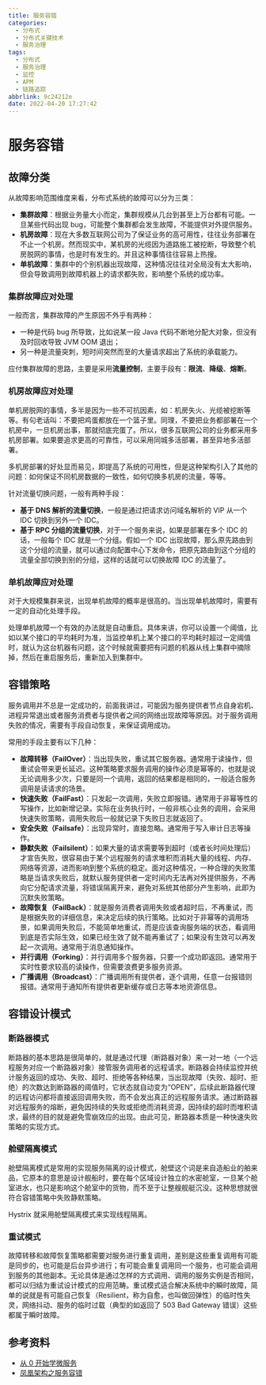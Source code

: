 ```yaml
---
title: 服务容错
categories:
  - 分布式
  - 分布式关键技术
  - 服务治理
tags:
  - 分布式
  - 服务治理
  - 监控
  - APM
  - 链路追踪
abbrlink: 9c24212e
date: 2022-04-20 17:27:42
---
```


# 服务容错

## 故障分类

从故障影响范围维度来看，分布式系统的故障可以分为三类：

- **集群故障**：根据业务量大小而定，集群规模从几台到甚至上万台都有可能。一旦某些代码出现 bug，可能整个集群都会发生故障，不能提供对外提供服务。
- **机房故障**：现在大多数互联网公司为了保证业务的高可用性，往往业务部署在不止一个机房。然而现实中，某机房的光缆因为道路施工被挖断，导致整个机房脱网的事情，也是时有发生的。并且这种事情往往容易上热搜。
- **单机故障**：集群中的个别机器出现故障，这种情况往往对全局没有太大影响，但会导致调用到故障机器上的请求都失败，影响整个系统的成功率。

### 集群故障应对处理

一般而言，集群故障的产生原因不外乎有两种：

- 一种是代码 bug 所导致，比如说某一段 Java 代码不断地分配大对象，但没有及时回收导致 JVM OOM 退出；
- 另一种是流量突刺，短时间突然而至的大量请求超出了系统的承载能力。

应付集群故障的思路，主要是采用**流量控制**，主要手段有：**限流**、**降级**、**熔断**。

### 机房故障应对处理

单机房脱网的事情，多半是因为一些不可抗因素，如：机房失火、光缆被挖断等等。有句老话叫：不要把鸡蛋都放在一个篮子里。同理，不要把业务都部署在一个机房中，一旦机房出事，那就彻底完蛋了。所以，很多互联网公司的业务都采用多机房部署。如果要追求更高的可靠性，可以采用同城多活部署，甚至异地多活部署。

多机房部署的好处显而易见，即提高了系统的可用性，但是这种架构引入了其他的问题：如何保证不同机房数据的一致性，如何切换多机房的流量，等等。

针对流量切换问题，一般有两种手段：

- **基于 DNS 解析的流量切换**，一般是通过把请求访问域名解析的 VIP 从一个 IDC 切换到另外一个 IDC。
- **基于 RPC 分组的流量切换**，对于一个服务来说，如果是部署在多个 IDC 的话，一般每个 IDC 就是一个分组。假如一个 IDC 出现故障，那么原先路由到这个分组的流量，就可以通过向配置中心下发命令，把原先路由到这个分组的流量全部切换到别的分组，这样的话就可以切换故障 IDC 的流量了。

### 单机故障应对处理

对于大规模集群来说，出现单机故障的概率是很高的。当出现单机故障时，需要有一定的自动化处理手段。

处理单机故障一个有效的办法就是自动重启。具体来讲，你可以设置一个阈值，比如以某个接口的平均耗时为准，当监控单机上某个接口的平均耗时超过一定阈值时，就认为这台机器有问题，这个时候就需要把有问题的机器从线上集群中摘除掉，然后在重启服务后，重新加入到集群中。

## 容错策略

服务调用并不总是一定成功的，前面我讲过，可能因为服务提供者节点自身宕机、进程异常退出或者服务消费者与提供者之间的网络出现故障等原因。对于服务调用失败的情况，需要有手段自动恢复，来保证调用成功。

常用的手段主要有以下几种：

- **故障转移（FailOver）**：当出现失败，重试其它服务器。通常用于读操作，但重试会带来更长延迟。这种策略要求服务调用的操作必须是幂等的，也就是说无论调用多少次，只要是同一个调用，返回的结果都是相同的，一般适合服务调用是读请求的场景。
- **快速失败（FailFast）**：只发起一次调用，失败立即报错。通常用于非幂等性的写操作，比如新增记录。实际在业务执行时，一般非核心业务的调用，会采用快速失败策略，调用失败后一般就记录下失败日志就返回了。
- **安全失败（Failsafe）**：出现异常时，直接忽略。通常用于写入审计日志等操作。
- **静默失败（Failsilent）**：如果大量的请求需要等到超时（或者长时间处理后）才宣告失败，很容易由于某个远程服务的请求堆积而消耗大量的线程、内存、网络等资源，进而影响到整个系统的稳定。面对这种情况，一种合理的失败策略是当请求失败后，就默认服务提供者一定时间内无法再对外提供服务，不再向它分配请求流量，将错误隔离开来，避免对系统其他部分产生影响，此即为沉默失败策略。
- **故障恢复（FailBack）**：就是服务消费者调用失败或者超时后，不再重试，而是根据失败的详细信息，来决定后续的执行策略。比如对于非幂等的调用场景，如果调用失败后，不能简单地重试，而是应该查询服务端的状态，看调用到底是否实际生效，如果已经生效了就不能再重试了；如果没有生效可以再发起一次调用。通常用于消息通知操作。
- **并行调用（Forking）**：并行调用多个服务器，只要一个成功即返回。通常用于实时性要求较高的读操作，但需要浪费更多服务资源。
- **广播调用（Broadcast）**：广播调用所有提供者，逐个调用，任意一台报错则报错。通常用于通知所有提供者更新缓存或日志等本地资源信息。

## 容错设计模式

### 断路器模式

断路器的基本思路是很简单的，就是通过代理（断路器对象）来一对一地（一个远程服务对应一个断路器对象）接管服务调用者的远程请求。断路器会持续监控并统计服务返回的成功、失败、超时、拒绝等各种结果，当出现故障（失败、超时、拒绝）的次数达到断路器的阈值时，它状态就自动变为“OPEN”，后续此断路器代理的远程访问都将直接返回调用失败，而不会发出真正的远程服务请求。通过断路器对远程服务的熔断，避免因持续的失败或拒绝而消耗资源，因持续的超时而堆积请求，最终的目的就是避免雪崩效应的出现。由此可见，断路器本质是一种快速失败策略的实现方式。

### 舱壁隔离模式

舱壁隔离模式是常用的实现服务隔离的设计模式，舱壁这个词是来自造船业的舶来品，它原本的意思是设计舰船时，要在每个区域设计独立的水密舱室，一旦某个舱室进水，也只是影响这个舱室中的货物，而不至于让整艘舰艇沉没。这种思想就很符合容错策略中失败静默策略。

Hystrix 就采用舱壁隔离模式来实现线程隔离。

### 重试模式

故障转移和故障恢复策略都需要对服务进行重复调用，差别是这些重复调用有可能是同步的，也可能是后台异步进行；有可能会重复调用同一个服务，也可能会调用到服务的其他副本。无论具体是通过怎样的方式调用、调用的服务实例是否相同，都可以归结为重试设计模式的应用范畴。重试模式适合解决系统中的瞬时故障，简单的说就是有可能自己恢复（Resilient，称为自愈，也叫做回弹性）的临时性失灵，网络抖动、服务的临时过载（典型的如返回了 503 Bad Gateway 错误）这些都属于瞬时故障。

## 参考资料

- [从 0 开始学微服务](https://time.geekbang.org/column/intro/100014401)
- [凤凰架构之服务容错](http://icyfenix.cn/distribution/traffic-management/failure.html)
